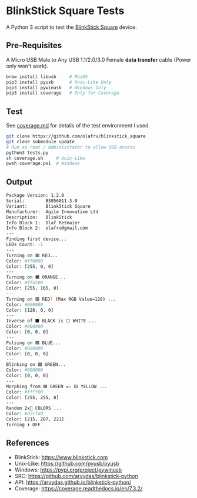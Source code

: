 # BlinkStick Square Tests

A Python 3 script to test the [BlinkStick Square](https://www.blinkstick.com/products/blinkstick-square) device.

## Pre-Requisites

A Micro USB Male to Any USB 1.1/2.0/3.0 Female **data transfer** cable (Power only won't work).

```bash
brew install libusb     # MacOS
pip3 install pyusb      # Unix-Like Only
pip3 install pywinusb   # Windows Only
pip3 install coverage   # Only for Coverage
```

## Test

See [coverage.md](coverage.md) for details of the test environment I used.

```bash
git clone https://github.com/olafrv/blinkstick_square
git clone submodule update 
# Run as root / Administrator to allow USB access
python3 tests.py
sh coverage.sh     # Unix-Like
pwsh coverage.ps1  # Windows
```

## Output

```bash
Package Version: 1.2.0
Serial:        BS056011-3.0
Variant:       BlinkStick Square
Manufacturer:  Agile Innovative Ltd
Description:   BlinkStick
Info Block 1:  Olaf Retmaier
Info Block 2:  olafrv@gmail.com
---
Finding first device...
LEDs Count: -1
---
Turning on 🟥 RED...
Color: #ff0000
Color: [255, 0, 0]
---
Turning on 🟧 ORANGE...
Color: #ffa500
Color: [255, 165, 0]
---
Turning on 🟥 RED? (Max RGB Value=128) ...
Color: #800000
Color: [128, 0, 0]
---
Inverse of ⬛ BLACK is ⬜ WHITE ...
Color: #000000
Color: [0, 0, 0]
---
Pulsing on 🟦 BLUE...
Color: #000000
Color: [0, 0, 0]
---
Blinking on 🟩 GREEN...
Color: #000000
Color: [0, 0, 0]
---
Morphing from 🟦 GREEN => 🟨 YELLOW ...
Color: #ffff00
Color: [255, 255, 0]
---
Random 2x🎁 COLORS ...
Color: #d7cfdd
Color: [215, 207, 221]
Turning ⬇️ OFF
```

## References

* BlinkStick: https://www.blinkstick.com
* Unix-Like: https://github.com/pyusb/pyusb
* Windows: https://pypi.org/project/pywinusb
* SRC: https://github.com/arvydas/blinkstick-python
* API: https://arvydas.github.io/blinkstick-python/
* Coverage: https://coverage.readthedocs.io/en/7.3.2/
